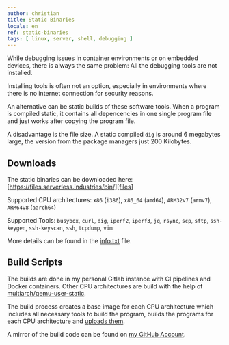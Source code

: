 ```yaml
---
author: christian
title: Static Binaries
locale: en
ref: static-binaries
tags: [ linux, server, shell, debugging ]
---
```


While debugging issues in container environments or on embedded devices, there is always the
same problem: All the debugging tools are not installed.

Installing tools is often not an option, especially in environments where there is no internet
connection for security reasons.

An alternative can be static builds of these software tools. When a program is compiled static,
it contains all depencencies in one single program file and just works after copying the
program file.

A disadvantage is the file size. A static compiled `dig` is around 6 megabytes large, the
version from the package managers just 200 Kilobytes.

[files]: https://files.serverless.industries/bin/
[info]: https://files.serverless.industries/bin/info.txt
[qemu]: https://github.com/multiarch/qemu-user-static
[code]: https://github.com/perryflynn/static-binaries

## Downloads

The static binaries can be downloaded here: [https://files.serverless.industries/bin/][files]

Supported CPU architectures: `x86` (`i386`), `x86_64` (`amd64`), `ARM32v7` (`armv7`), `ARM64v8` (`aarch64`)

Supported Tools: `busybox`, `curl`, `dig`, `iperf2`, `iperf3`, `jq`, `rsync`, `scp`, `sftp`, 
`ssh-keygen`, `ssh-keyscan`, `ssh`, `tcpdump`, `vim`

More details can be found in the [info.txt][info] file.

## Build Scripts

The builds are done in my personal Gitlab instance with CI pipelines and Docker containers.
Other CPU architectures are build with the help of [multiarch/qemu-user-static][qemu].

The build process creates a base image for each CPU architecture which includes all
necessary tools to build the program, builds the programs for each CPU architecture
and [uploads them][files].

A mirror of the build code can be found on [my GitHub Account][code].
